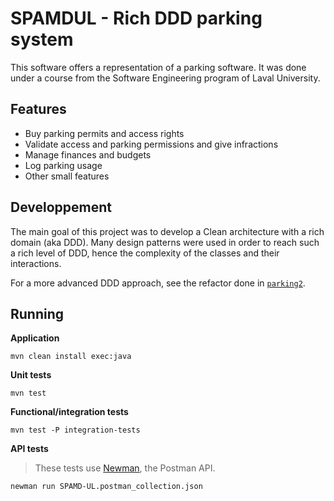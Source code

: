 # SPAMDUL - Rich DDD parking system

This software offers a representation of a parking software. It was done under a course from the Software Engineering program of Laval University.

## Features

- Buy parking permits and access rights
- Validate access and parking permissions and give infractions
- Manage finances and budgets
- Log parking usage
- Other small features

## Developpement

The main goal of this project was to develop a Clean architecture with a rich domain (aka DDD). Many design patterns were used in order to reach such a rich level of DDD, hence the complexity of the classes and their interactions.

For a more advanced DDD approach, see the refactor done in [`parking2`](./src/main/java/ca/ulaval/glo4003/spamdul/parking2).

## Running

**Application**

```
mvn clean install exec:java
```

**Unit tests**

```
mvn test
```

**Functional/integration tests**

```
mvn test -P integration-tests
```

**API tests**

> These tests use [Newman](https://support.postman.com/hc/en-us/articles/115003710329-What-is-Newman-), the Postman API.

```
newman run SPAMD-UL.postman_collection.json
```
